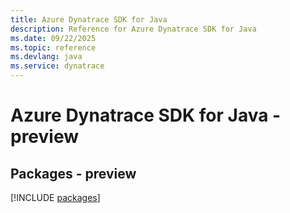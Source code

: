 ```yaml
---
title: Azure Dynatrace SDK for Java
description: Reference for Azure Dynatrace SDK for Java
ms.date: 09/22/2025
ms.topic: reference
ms.devlang: java
ms.service: dynatrace
---
```

# Azure Dynatrace SDK for Java - preview
## Packages - preview
[!INCLUDE [packages](dynatrace-index.md)]